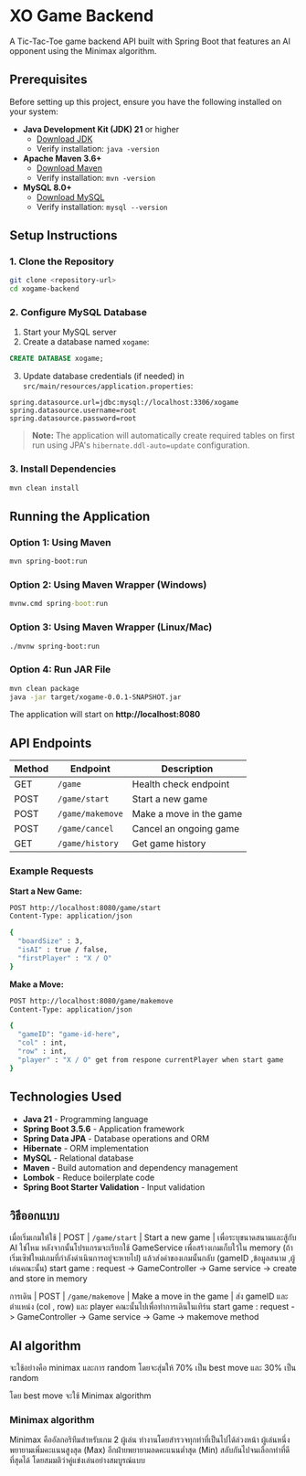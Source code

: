 # XO Game Backend

A Tic-Tac-Toe game backend API built with Spring Boot that features an AI opponent using the Minimax algorithm.

## Prerequisites

Before setting up this project, ensure you have the following installed on your system:

-   **Java Development Kit (JDK) 21** or higher
    -   [Download JDK](https://www.oracle.com/java/technologies/downloads/)
    -   Verify installation: `java -version`
-   **Apache Maven 3.6+**
    -   [Download Maven](https://maven.apache.org/download.cgi)
    -   Verify installation: `mvn -version`
-   **MySQL 8.0+**
    -   [Download MySQL](https://dev.mysql.com/downloads/mysql/)
    -   Verify installation: `mysql --version`

## Setup Instructions

### 1. Clone the Repository

```bash
git clone <repository-url>
cd xogame-backend
```

### 2. Configure MySQL Database

1. Start your MySQL server
2. Create a database named `xogame`:

```sql
CREATE DATABASE xogame;
```

3. Update database credentials (if needed) in `src/main/resources/application.properties`:

```properties
spring.datasource.url=jdbc:mysql://localhost:3306/xogame
spring.datasource.username=root
spring.datasource.password=root
```

> **Note:** The application will automatically create required tables on first run using JPA's `hibernate.ddl-auto=update` configuration.

### 3. Install Dependencies

```bash
mvn clean install
```

## Running the Application

### Option 1: Using Maven

```bash
mvn spring-boot:run
```

### Option 2: Using Maven Wrapper (Windows)

```cmd
mvnw.cmd spring-boot:run
```

### Option 3: Using Maven Wrapper (Linux/Mac)

```bash
./mvnw spring-boot:run
```

### Option 4: Run JAR File

```bash
mvn clean package
java -jar target/xogame-0.0.1-SNAPSHOT.jar
```

The application will start on **http://localhost:8080**

## API Endpoints

| Method | Endpoint         | Description             |
| ------ | ---------------- | ----------------------- |
| GET    | `/game`          | Health check endpoint   |
| POST   | `/game/start`    | Start a new game        |
| POST   | `/game/makemove` | Make a move in the game |
| POST   | `/game/cancel`   | Cancel an ongoing game  |
| GET    | `/game/history`  | Get game history        |

### Example Requests

**Start a New Game:**

```bash
POST http://localhost:8080/game/start
Content-Type: application/json

{
  "boardSize" : 3,
  "isAI" : true / false,
  "firstPlayer" : "X / O"
}
```

**Make a Move:**

```bash
POST http://localhost:8080/game/makemove
Content-Type: application/json

{
  "gameID": "game-id-here",
  "col" : int,
  "row" : int,
  "player" : "X / O" get from respone currentPlayer when start game
}
```

## Technologies Used

-   **Java 21** - Programming language
-   **Spring Boot 3.5.6** - Application framework
-   **Spring Data JPA** - Database operations and ORM
-   **Hibernate** - ORM implementation
-   **MySQL** - Relational database
-   **Maven** - Build automation and dependency management
-   **Lombok** - Reduce boilerplate code
-   **Spring Boot Starter Validation** - Input validation

## วิธีออกแบบ

เมื่อเริ่มเกมให้ใช้
| POST | `/game/start` | Start a new game |
เพื่อระบุขนาดสนามและสู้กับ AI ใช่ไหม
หลังจากนั้นโปรแกรมจะเรียกใช้ GameService เพื่อสร้างเกมเก็บใว้ใน memory
(ถ้าเริ่มเซิฟใหม่เกมที่กำลังดำเนินการอยู่จะหายไป)
แล้วส่งค่าของเกมนั้นกลับ (gameID ,ข้อมูลสนาม ,ผู้เล่นคณะนั้น)
start game : request -> GameController -> Game service -> create and store in memory

การเดิน
| POST | `/game/makemove` | Make a move in the game |
ส่ง gameID และตำแหน่ง (col , row) และ player คณะนั้นไปเพื่อทำการเดินในเทิร์น
start game : request -> GameController -> Game service -> Game -> makemove method

## AI algorithm

จะใช้อย่างคือ minimax และการ random
โดยจะสุ่มให้ 70% เป็น best move และ 30% เป็น random

โดย best move จะใช้ Minimax algorithm

### Minimax algorithm

Minimax คืออัลกอริทึมสำหรับเกม 2 ผู้เล่น ทำงานโดยสำรวจทุกท่าที่เป็นไปได้ล่วงหน้า ผู้เล่นหนึ่งพยายามเพิ่มคะแนนสูงสุด (Max) อีกฝ่ายพยายามลดคะแนนต่ำสุด (Min) สลับกันไปจนเลือกท่าที่ดีที่สุดได้ โดยสมมติว่าคู่แข่งเล่นอย่างสมบูรณ์แบบ